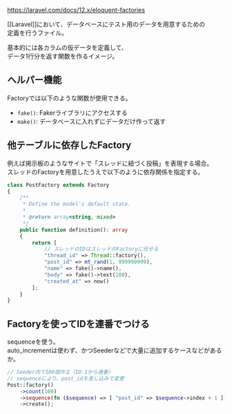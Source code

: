 <https://laravel.com/docs/12.x/eloquent-factories>

[[Laravel]]において、データベースにテスト用のデータを用意するための  
定義を行うファイル。

基本的には各カラムの仮データを定義して、  
データ1行分を返す関数を作るイメージ。

## ヘルパー機能
Factoryでは以下のような関数が使用できる。

* `fake()`: Fakerライブラリにアクセスする
* `make()`: データベースに入れずにデータだけ作って返す

## 他テーブルに依存したFactory
例えば掲示板のようなサイトで「スレッドに紐づく投稿」を表現する場合。  
スレッドのFactoryを用意したうえで以下のように依存関係を指定する。
```php
class PostFactory extends Factory
{
    /**
     * Define the model's default state.
     *
     * @return array<string, mixed>
     */
    public function definition(): array
    {
        return [
	        // スレッドのIDはスレッドのFactoryに任せる
            "thread_id" => Thread::factory(),
            "post_id" => mt_rand(1, 999999999),
            "name" => fake()->name(),
            "body" => fake()->text(100),
            "created_at" => now()
        ];
    }
}
```

## Factoryを使ってIDを連番でつける
sequenceを使う。  
auto_incrementは使わず、かつSeederなどで大量に追加するケースなどがあるか。
```php
// Seeder内で100個作る（ID:1から連番）
// sequenceにより、post_idを差し込みで変更
Post::factory()
	->count(100)
	->sequence(fn ($sequence) => [ "post_id" => $sequence->index + 1 ])
	->create();
```